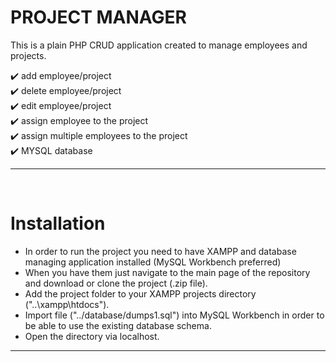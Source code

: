 # PROJECT MANAGER

This is a plain PHP CRUD application created to manage employees and projects. 

 :heavy_check_mark: add employee/project <br>
 :heavy_check_mark: delete employee/project <br>
 :heavy_check_mark: edit employee/project<br>
 :heavy_check_mark: assign employee to the project<br>
 :heavy_check_mark: assign multiple employees to the project<br>
 :heavy_check_mark: MYSQL database
___ 
<br>


# Installation

- In order to run the project you need to have XAMPP and database managing application installed (MySQL Workbench preferred) 
- When you have them just navigate to the main page of the repository and download or clone the project (.zip file). 
- Add the project folder to your XAMPP projects directory ("..\xampp\htdocs"). 
- Import file ("../database/dumps1.sql") into MySQL Workbench in order to be able to use the existing database schema.
- Open the directory via localhost.
___
<br>

